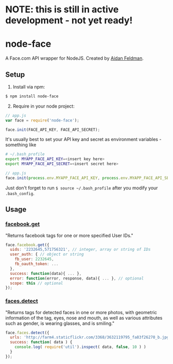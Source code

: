# NOTE: this is still in active development - not yet ready!

# node-face

A Face.com API wrapper for NodeJS.  Created by [Aidan Feldman](http://www.aidanfeldman.com).

## Setup

1. Install via npm:

```bash
$ npm install node-face
```

2. Require in your node project:

```javascript
// app.js
var face = require('node-face');

face.init(FACE_API_KEY, FACE_API_SECRET);
```

It's usually best to set your API key and secret as environment variables - something like

```bash
# ~/.bash_profile
export MYAPP_FACE_API_KEY=<insert key here>
export MYAPP_FACE_API_SECRET=<insert secret here>
```
```javascript
// app.js
face.init(process.env.MYAPP_FACE_API_KEY, process.env.MYAPP_FACE_API_SECRET);
```

Just don't forget to run `$ source ~/.bash_profile` after you modify your `.bash_config`.

## Usage

### [facebook.get](http://developers.face.com/docs/api/facebook-get/)

"Returns facebook tags for one or more specified User IDs."

```javascript
face.facebook.get({
  uids: '2232645,571756321', // integer, array or string of IDs
  user_auth: { // object or string
    fb_user: 2232645,
    fb_oauth_token: ...
  },
  success: function(data){ ... },
  error: function(error, response, data){ ... }, // optional
  scope: this // optional
});
```

### [faces.detect](http://developers.face.com/docs/api/faces-detect/)

"Returns tags for detected faces in one or more photos, with geometric information of the tag, eyes, nose and mouth, as well as various attributes such as gender, is wearing glasses, and is smiling."

```javascript
face.faces.detect({
  urls: 'http://farm4.staticflickr.com/3368/3632119795_fa83f26270_b.jpg',
  success: function( data ) {
    console.log( require('util').inspect( data, false, 10 ) )
  }
});
```
